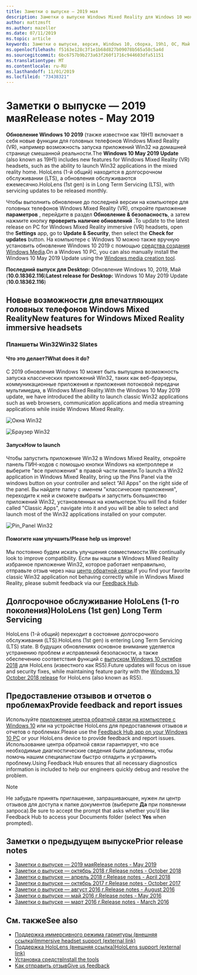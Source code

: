 ```yaml
---
title: Заметки о выпуске — 2019 мая
description: Заметки о выпуске Windows Mixed Reality для Windows 10 может 2019 обновление (также известное как 19H1).
author: mattzmsft
ms.author: mazeller
ms.date: 07/11/2019
ms.topic: article
keywords: Заметки о выпуске, версия, Windows 10, сборка, 19h1, ОС, Май 2019
ms.openlocfilehash: f5163e128c3f1e1b68d827b09078b565a58c5a4d
ms.sourcegitcommit: 6bc6757b9b273a63f260f1716c944603dfa51151
ms.translationtype: MT
ms.contentlocale: ru-RU
ms.lasthandoff: 11/01/2019
ms.locfileid: "73438321"
---
```

# <a name="release-notes---may-2019"></a><span data-ttu-id="c9563-104">Заметки о выпуске — 2019 мая</span><span class="sxs-lookup"><span data-stu-id="c9563-104">Release notes - May 2019</span></span>

<span data-ttu-id="c9563-105">**Обновление Windows 10 2019** (также известное как 19H1) включает в себя новые функции для головных телефонов Windows Mixed Reality (VR), например возможность запуска приложений Win32 на домашней странице смешанной реальности.</span><span class="sxs-lookup"><span data-stu-id="c9563-105">The **Windows 10 May 2019 Update** (also known as 19H1) includes new features for Windows Mixed Reality (VR) headsets, such as the ability to launch Win32 applications in the mixed reality home.</span></span> <span data-ttu-id="c9563-106">HoloLens (1-й общий) находится в долгосрочном обслуживании (LTS), а обновления обслуживаются ежемесячно.</span><span class="sxs-lookup"><span data-stu-id="c9563-106">HoloLens (1st gen) is in Long Term Servicing (LTS), with servicing updates to be released monthly.</span></span>

<span data-ttu-id="c9563-107">Чтобы выполнить обновление до последней версии на компьютере для головных телефонов Windows Mixed Reality (VR), откройте приложение **параметров** , перейдите в раздел **Обновление & безопасность**, а затем нажмите кнопку **проверить наличие обновлений** .</span><span class="sxs-lookup"><span data-stu-id="c9563-107">To update to the latest release on PC for Windows Mixed Reality immersive (VR) headsets, open the **Settings** app, go to **Update & Security**, then select the **Check for updates** button.</span></span> <span data-ttu-id="c9563-108">На компьютере с Windows 10 можно также вручную установить обновление Windows 10 2019 с помощью [средства создания Windows Media](https://www.microsoft.com/software-download/windows10).</span><span class="sxs-lookup"><span data-stu-id="c9563-108">On a Windows 10 PC, you can also manually install the Windows 10 May 2019 Update using the [Windows media creation tool](https://www.microsoft.com/software-download/windows10).</span></span>

<span data-ttu-id="c9563-109">**Последний выпуск для Desktop:** Обновление Windows 10, 2019, Май (**10.0.18362.116**)</span><span class="sxs-lookup"><span data-stu-id="c9563-109">**Latest release for Desktop:** Windows 10 May 2019 Update (**10.0.18362.116**)</span></span><br>

## <a name="new-features-for-windows-mixed-reality-immersive-headsets"></a><span data-ttu-id="c9563-110">Новые возможности для впечатляющих головных телефонов Windows Mixed Reality</span><span class="sxs-lookup"><span data-stu-id="c9563-110">New features for Windows Mixed Reality immersive headsets</span></span>

### <a name="win32-slates"></a><span data-ttu-id="c9563-111">Планшеты Win32</span><span class="sxs-lookup"><span data-stu-id="c9563-111">Win32 Slates</span></span>

#### <a name="what-does-it-do"></a><span data-ttu-id="c9563-112">Что это делает?</span><span class="sxs-lookup"><span data-stu-id="c9563-112">What does it do?</span></span> 
<span data-ttu-id="c9563-113">С 2019 обновления Windows 10 может быть выпущена возможность запуска классических приложений Win32, таких как веб-браузеры, коммуникационные приложения и приложения потоковой передачи мультимедиа, в Windows Mixed Reality.</span><span class="sxs-lookup"><span data-stu-id="c9563-113">With the Windows 10 May 2019 update, we have introduced the ability to launch classic Win32 applications such as web browsers, communication applications and media streaming applications while inside Windows Mixed Reality.</span></span> 

![Окна Win32](images/mr-win32-slates-1.png)

![Браузер Win32](images/mr-win32-slates-2.png)

#### <a name="how-to-launch"></a><span data-ttu-id="c9563-116">Запуск</span><span class="sxs-lookup"><span data-stu-id="c9563-116">How to launch</span></span>
<span data-ttu-id="c9563-117">Чтобы запустить приложение Win32 в Windows Mixed Reality, откройте панель ПИН-кодов с помощью кнопки Windows на контроллере и выберите "все приложения" в правой части панели.</span><span class="sxs-lookup"><span data-stu-id="c9563-117">To launch a Win32 application in Windows Mixed Reality, bring up the Pins Panel via the windows button on your controller and select “All Apps” on the right side of the panel.</span></span>  <span data-ttu-id="c9563-118">Вы найдете папку с именем "классические приложения", переходите к ней и сможете выбрать и запустить большинство приложений Win32, установленных на компьютере.</span><span class="sxs-lookup"><span data-stu-id="c9563-118">You will find a folder called "Classic Apps", navigate into it and you will be able to select and launch most of the Win32 applications installed on your computer.</span></span>

![Pin_Panel Win32](images/mr-win32-slates-pinspanel.png)

#### <a name="please-help-us-improve"></a><span data-ttu-id="c9563-120">Помогите нам улучшить!</span><span class="sxs-lookup"><span data-stu-id="c9563-120">Please help us improve!</span></span>
<span data-ttu-id="c9563-121">Мы постоянно будем искать улучшения совместимости.</span><span class="sxs-lookup"><span data-stu-id="c9563-121">We continually look to improve compatibility.</span></span>  <span data-ttu-id="c9563-122">Если вы нашли в Windows Mixed Reality избранное приложение Win32, которое работает неправильно, отправьте отзыв через наш [центр обратной связи](https://support.microsoft.com//help/4021566/windows-10-send-feedback-to-microsoft-with-feedback-hub).</span><span class="sxs-lookup"><span data-stu-id="c9563-122">If you find your favorite classic Win32 application not behaving correctly while in Windows Mixed Reality, please submit feedback via our [Feedback Hub](https://support.microsoft.com//help/4021566/windows-10-send-feedback-to-microsoft-with-feedback-hub).</span></span>

## <a name="hololens-1st-gen-long-term-servicing"></a><span data-ttu-id="c9563-123">Долгосрочное обслуживание HoloLens (1-го поколения)</span><span class="sxs-lookup"><span data-stu-id="c9563-123">HoloLens (1st gen) Long Term Servicing</span></span>

<span data-ttu-id="c9563-124">HoloLens (1-й общий) переходит в состояние долгосрочного обслуживания (LTS).</span><span class="sxs-lookup"><span data-stu-id="c9563-124">HoloLens (1st gen) is entering Long Term Servicing (LTS) state.</span></span> <span data-ttu-id="c9563-125">В будущих обновлениях основное внимание уделяется устранению проблем и исправлений безопасности, а также обеспечению соответствия функций с [выпуском Windows 10 октября 2018](release-notes-october-2018.md) для HoloLens (известного как RS5).</span><span class="sxs-lookup"><span data-stu-id="c9563-125">Future updates will focus on issue and security fixes, while maintaining feature parity with the [Windows 10 October 2018 release](release-notes-october-2018.md) for HoloLens (also known as RS5).</span></span> 

## <a name="provide-feedback-and-report-issues"></a><span data-ttu-id="c9563-126">Предоставление отзывов и отчетов о проблемах</span><span class="sxs-lookup"><span data-stu-id="c9563-126">Provide feedback and report issues</span></span>

<span data-ttu-id="c9563-127">Используйте [приложение центра обратной связи на компьютере с Windows 10](give-us-feedback.md) или на устройстве HoloLens для предоставления отзывов и отчетов о проблемах.</span><span class="sxs-lookup"><span data-stu-id="c9563-127">Please use the [Feedback Hub app on your Windows 10 PC](give-us-feedback.md) or your HoloLens device to provide feedback and report issues.</span></span> <span data-ttu-id="c9563-128">Использование центра обратной связи гарантирует, что все необходимые диагностические сведения были добавлены, чтобы помочь нашим специалистам быстро отладить и устранить проблему.</span><span class="sxs-lookup"><span data-stu-id="c9563-128">Using Feedback Hub ensures that all necessary diagnostics information is included to help our engineers quickly debug and resolve the problem.</span></span>

>[!NOTE]
><span data-ttu-id="c9563-129">Не забудьте принять приглашение, запрашивающее, нужен ли центр отзывов для доступа к папке документов (выберите **Да** при появлении запроса).</span><span class="sxs-lookup"><span data-stu-id="c9563-129">Be sure to accept the prompt that asks whether you’d like Feedback Hub to access your Documents folder (select **Yes** when prompted).</span></span>

## <a name="prior-release-notes"></a><span data-ttu-id="c9563-130">Заметки о предыдущем выпуске</span><span class="sxs-lookup"><span data-stu-id="c9563-130">Prior release notes</span></span>

* [<span data-ttu-id="c9563-131">Заметки о выпуске — 2019 мая</span><span class="sxs-lookup"><span data-stu-id="c9563-131">Release notes - May 2019</span></span>](release-notes-may-2019.md)
* [<span data-ttu-id="c9563-132">Заметки о выпуске — октябрь 2018 г.</span><span class="sxs-lookup"><span data-stu-id="c9563-132">Release notes - October 2018</span></span>](release-notes-october-2018.md)
* [<span data-ttu-id="c9563-133">Заметки о выпуске — апрель 2018 г.</span><span class="sxs-lookup"><span data-stu-id="c9563-133">Release notes - April 2018</span></span>](release-notes-april-2018.md)
* [<span data-ttu-id="c9563-134">Заметки о выпуске — октябрь 2017 г.</span><span class="sxs-lookup"><span data-stu-id="c9563-134">Release notes - October 2017</span></span>](release-notes-october-2017.md)
* [<span data-ttu-id="c9563-135">Заметки о выпуске — август 2016 г.</span><span class="sxs-lookup"><span data-stu-id="c9563-135">Release notes - August 2016</span></span>](release-notes-august-2016.md)
* [<span data-ttu-id="c9563-136">Заметки о выпуске — май 2016 г.</span><span class="sxs-lookup"><span data-stu-id="c9563-136">Release notes - May 2016</span></span>](release-notes-may-2016.md)
* [<span data-ttu-id="c9563-137">Заметки о выпуске — март 2016 г.</span><span class="sxs-lookup"><span data-stu-id="c9563-137">Release notes - March 2016</span></span>](release-notes-march-2016.md)

## <a name="see-also"></a><span data-ttu-id="c9563-138">См. также</span><span class="sxs-lookup"><span data-stu-id="c9563-138">See also</span></span>
* [<span data-ttu-id="c9563-139">Поддержка иммерсивного режима гарнитуры (внешняя ссылка)</span><span class="sxs-lookup"><span data-stu-id="c9563-139">Immersive headset support (external link)</span></span>](https://docs.microsoft.com/windows/mixed-reality/enthusiast-guide/troubleshooting-windows-mixed-reality)
* [<span data-ttu-id="c9563-140">Поддержка HoloLens (внешняя ссылка)</span><span class="sxs-lookup"><span data-stu-id="c9563-140">HoloLens support (external link)</span></span>](https://support.microsoft.com/products/hololens)
* [<span data-ttu-id="c9563-141">Установка средств</span><span class="sxs-lookup"><span data-stu-id="c9563-141">Install the tools</span></span>](install-the-tools.md)
* [<span data-ttu-id="c9563-142">Как отправить отзыв</span><span class="sxs-lookup"><span data-stu-id="c9563-142">Give us feedback</span></span>](give-us-feedback.md)

